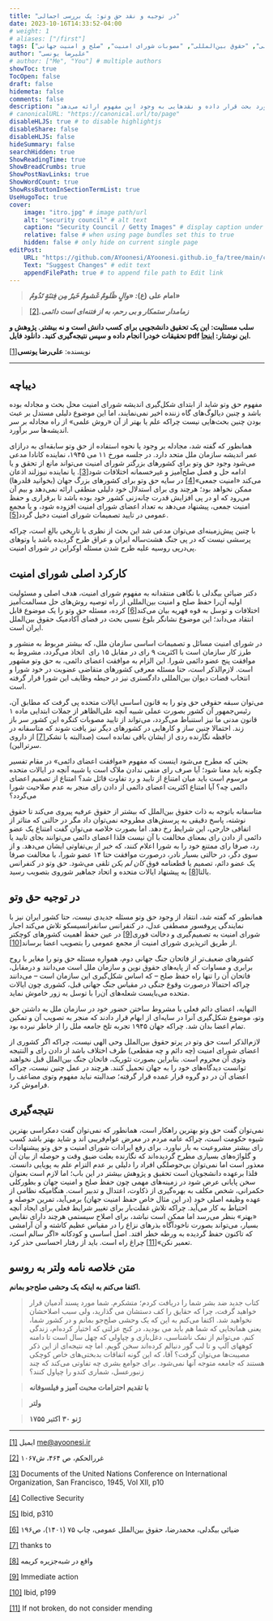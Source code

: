 ```yaml
---
title: "در توجیه و نقد حق وتو: یک بررسی اجمالی"
date: 2023-10-16T14:33:52-04:00
# weight: 1
# aliases: ["/first"]
tags: ["حق وتو", "سازمان ملل متحد", "حقوق", "تحقیق دانشجویی", "علی‌رضا یونسی", "صلح جهانی", "شورای امنیت", "اعضای دائم شورای امنیت", "دکتر ضیائی بیگدلی", "توصیه‌های حل اختلافات", "روش علمی", "سیاست جهانی", "حقوق بین‌المللی", "مصوبات شورای امنیت", "صلح و امنیت جهانی"]
author: "علیرضا یونسی"
# author: ["Me", "You"] # multiple authors
showToc: true
TocOpen: false
draft: false
hidemeta: false
comments: false
description: "تحقیق دانشجویی درباره حق وتو و نقش آن در سازمان ملل متحده؛ این مقاله مفهوم حق وتو را در سازمان ملل متحد مورد بحث قرار داده و نقدهایی به وجود این مفهوم ارائه می‌دهد."
# canonicalURL: "https://canonical.url/to/page"
disableHLJS: true # to disable highlightjs
disableShare: false
disableHLJS: false
hideSummary: false
searchHidden: true
ShowReadingTime: true
ShowBreadCrumbs: true
ShowPostNavLinks: true
ShowWordCount: true
ShowRssButtonInSectionTermList: true
UseHugoToc: true
cover:
    image: "itro.jpg" # image path/url
    alt: "security council" # alt text
    caption: "Security Council / Getty Images" # display caption under cover
    relative: false # when using page bundles set this to true
    hidden: false # only hide on current single page
editPost:
    URL: "https://github.com/AYoonesi/AYoonesi.github.io_fa/tree/main/content"
    Text: "Suggest Changes" # edit text
    appendFilePath: true # to append file path to Edit link
---
```




> **امام علی (ع)*: «والٍ ظَلومٌ غَشومٌ خَیرٌ مِن فِتنَةٍ تَدُومُ»***

> **_زمامدار ستمکار و بی رحم، به از فتنه‌ای است دائمى._**[[2]](#_ftn2)


 **سلب مسئلیت: این یک تحقیق دانشجویی برای کسب دانش است و نه بیشتر. پژوهش و تحقیقات خودرا انجام داده و سپس نتیجه‌گیری کنید.**
 **دانلود فایل pdf این نوشتار: [اینجا](veto.pdf).**


نویسنده: **علی‌رضا یونسی**[[1]](#_ftn1)

---

## دیباچه

مفهوم حق وتو شاید از ابتدای شکل‌گیری اندیشه شورای امنیت محل بحث و مجادله بوده باشد و چنین دیالوگ‌های گاه زننده اخیر نمی‌نمایند، اما این موضوع دلیلی مستدل بر عبث بودن چنین بحث‌هایی نیست چراکه علم یا بهتر از آن «روش علمی» از راه مجادله بر سر اندیشه‌ها سر برآورد.

همانطور که گفته شد، مجادله بر وجود یا نحوه استفاده از حق وتو سابقه‌ای به درازای عمر اندیشه سازمان ملل متحد دارد. در جلسه مورخ ۱۱ می ۱۹۴۵، نماینده کانادا مدعی می‌شود وجود حق وتو برای کشورهای بزرگتر شورای امنیت می‌تواند مانع از تحقق و یا ادامه حل و فصل صلح‌آمیز و غیرخسمانه اختلافات شود[[3]](#_ftn3). یا نماینده نیوزلند اذعان می‌کند «امنیت جمعی»[[4]](#_ftn4) در سایه حق وتو برای کشورهای بزرگ جهان (بخوانید قلدرها) ممکن نخواهد بود؛ هرچند وی برای استدلال خود دلیلی منطقی ارائه نمی‌دهد و بیم آن می‌رود که او در پی افزایش قدرت چانه‌زنی کشور خود بوده باشد تا برقراری و حفظ امنیت جمعی، پیشنهاد می‌دهد به تعداد اعضای شورای امنیت افزوده شود، و یا مجمع عمومی در تایید تصمیمات شورای امنیت دخیل گردد[[5]](#_ftn5).

با چنین پیش‌زمینه‌ای می‌توان مدعی شد این بحث از نظری یا تاریخی بالغ است، چراکه پرسشی نیست که در پی جنگ هشت‌ساله ایران و عراق طرح گردیده باشد یا وتوهای پی‌درپی روسیه علیه طرح شدن مسئله اوکراین در شورای امنیت.

## کارکرد اصلی شورای امنیت

دکتر ضیائی بیگدلی با نگاهی منتقدانه به مفهوم شورای امنیت، هدف اصلی و مسئولیت اولیه آن‌را حفظ صلح و امنیت بین‌المللی از راه توصیه روش‌های حل مسالمت‌آمیز اختلافات و توسل به قوه قهریه بیان می‌کند[[6]](#_ftn6) کرده، مسئله حق وتو را یک موضوع قابل انتقاد می‌داند؛ این موضوع نشانگر بلوغ نسبی بحث در فضای آکادمیک حقوق بین‌الملل ایران است.

در شورای امنیت مسائل و تصمیمات اساسی سازمان ملل، که بیشتر مربوط به منشور و طرز کار سازمان است با اکثریت ۹ رای در مقابل ۱۵ رای  اتخاذ می‌گردد، مشروط به موافقت پنج عضو دائمی شورا. این الزام به موافقت اعضای دائمی، به حق وتو مشهور است. لازم‌الذکر است، حتا مسئله معرفی کشورهای متقاضی عضویت در خود شورا و انتخاب قضات دیوان بین‌المللی دادگستری نیز در حیطه وظایف این شورا قرار گرفته است.

می‌توان سبقه حقوقی حق وتو را به قانون اساسی ایالات متحده پی گرفت که مطابق آن، رئیس‌جمهور آن کشور بصورت عملی شبیه آنچه علی‌الظاهر از جملات ابتدایی ماده ۱ قانون مدنی ما نیز استنباط می‌گردد، می‌تواند از تایید مصوبات کنگره این کشور سر باز زند. احتمالا چنین ساز و کارهایی در کشورهای دیگر نیز یافت شوند که متاسفانه در حافظه نگارنده ردی از ایشان باقی نمانده است (صدالبته با تشکر[[7]](#_ftn7) از داروی سرترالین).

بحثی که مطرح می‌شود اینست که مفهوم «موافقت اعضای دائمی» در مقام تفسیر چگونه باید معنا شود؛ آیا صرف رای منفی ندادن ملاک است یا شبیه آنچه در ایالات متحده مرسوم است باید میان امتناع از تایید و رد تفاوت قائل شد؟ امتناع از تصمیم اعضای دائمی چه؟ آیا امتناع اکثریت اعضای دائمی از دادن رای منجر به عدم صلاحیت شورا می‌گردد؟

متاسفانه باتوجه به ذات حقوق بین‌الملل که بیشتر از حقوق عرفیه پیروی می‌کند تا حقوق نوشته، پاسخ دقیقی به پرسش‌های مطروحه نمی‌توان داد مگر در حالتی که متاثر از اتفاقی خارجی، این شرایط رخ دهد. اما بصورت خلاصه می‌توان گفت امتناع یک عضو دائمی از دادن رای بمعنای مخالفت با آن نیست فلذا اعضای دائمی می‌توانند بجای تایید یا رد، صرفا رای ممتنع خود را به شورا اعلام کنند، که خبر از بی‌تفاوتی ایشان می‌دهد. و از سوی دگر، در حالتی بسیار نادر، درصورت موافقت حتا ۱۴ عضو شورا، با مخالفت صرفا یک عضو دائم، تصمیم یا قطعنامه فوق *کان لم یکن* تلقی می‌شود. حق وتو در کنفرانس یالتا[[8]](#_ftn8) به پیشنهاد ایالات متحده و اتحاد جماهیر شوروی بتصویب رسید.

## در توجیه حق وتو

همانطور که گفته شد، انتقاد از وجود حق وتو مسئله جدیدی نیست، حتا کشور ایران نیز با نمایندگی پروفسور مصطفی عدل، در کنفرانس سانفرانسیسکو تلاش می‌کند اجبار شورای امنیت به تصمیم‌گیری و دخالت فوری[[9]](#_ftn9) در عین حفظ اهمیت کشورهای کوچکتر از طریق اثرپذیری شورای امنیت از مجمع عمومی را بتصویب اعضا برساند[[10]](#_ftn10).

کشورهای ضعیف‌تر از فاتحان جنگ جهانی دوم، همواره مسئله حق وتو را مغایر با روح برابری و مساوات که از پایه‌های حقوق نوین و سازمان ملل است می‌دانند و درمقابل، فاتحان آن را تنها راه حفظ صلح – که اساس شکل‌گیری این سازمان است – می‌دانند چراکه احتمالا درصورت وقوع جنگی در مقیاس جنگ جهانی قبل، کشوری چون ایالات متحده می‌بایست شعله‌های آن‌را با توسل به زور خاموش نماید.

النهایه، اعضای دائم فعلی با مشروط ساختن حضور خود در سازمان ملل به داشتن حق وتو، موضوع شکل‌گیری آنرا در سایه‌ای از ابهام قرار دادند که منجر به تصویب آن و تمکین تمام اعضا بدان شد. چراکه جهان ۱۹۴۵ تجربه تلخ جامعه ملل را از خاطر نبرده بود.

لازم‌الذکر است حق وتو در پرتو حقوق بین‌الملل وحی الهی نیست، چراکه اگر کشوری از اعضای شورای امنیت (چه دائم و چه مقطعی) طرف اختلاف باشد از دادن رای و النتیجه وتوی آن محروم است. بنابراین بصورت تئوریک، فاتحان جنگ بین‌الملل قبل نخواهند توانست دیدگاه‌های خود را به جهان تحمیل کنند. هرچند در عمل چنین نیست، چراکه اعضای آن در دو گروه قرار عمده قرار گرفته؛ صدالبته نباید مفهوم وتوی مضاعف را فراموش کرد.

## نتیجه‌گیری

نمی‌توان گفت حق وتو بهترین راهکار است، همانطور که نمی‌توان گفت دمکراسی بهترین شیوه حکومت است، چراکه عامه مردم در معرض عوام‌فریبی اند و شاید بهتر باشد کسب رای بیشتر مشروعیت به بار نیاورد. برای رفع ایرادات شورای امنیت و حق وتو پیشنهادات و گلواژه‌های بسیاری مطرح گردیده‌اند که نگارنده بعلت ضیق وقت و حوصله از بیان آن معذور است اما نمی‌توان بی‌حوصلگی افراد را دلیلی بر عدم التزام علم به پویایی دانست. فلذا برعهده دانشجویان است تحقیق و پژوهش بیشتر در این باب؛ اما لازم است بعنوان سخن پایانی عرض شود در زمینه‌های مهمی چون حفظ صلح و امنیت جهان و بطورکلی حکمرانی، شخص مکلف به بهره‌گیری از ذکاوت، اعتدال و تدبیر است. هنگامیکه نظامی از عهده وظیفه اصلی خود (در این مثال خاص حفظ امنیت جهان) برمی‌آید، تمرین حوصله و احتیاط به کار می‌آید. چراکه تلاش غفلت‌بار برای تغییر شرایط فعلی برای ایجاد آنچه «بهتر» بنظر می‌رسد اما ممکن است نباشد، برای اصلاح سیستمی هرچند دارای نقایص بسیار، می‌تواند بصورت ناخودآگاه بذرهای نزاع را در مقیاس عظیم کاشته و آن آرامشی که تاکنون حفظ گردیده به ورطه خطر افتد. اصل اساسی و کودکانه «اگر سالم است، تعمیر نکن»[[11]](#_ftn11) چراغ راه است. باید از رفتار احساسی حذر کرد.

## متن خلاصه نامه ولتر به روسو
**اکتفا می‌کنم به اینکه یک وحشی صلح‌جو بمانم.**

> کتاب جدید ضد بشر شما را دریافت کردم؛ متشکرم. شما مورد پسند آدمیان قرار خواهید گرفت، چرا که حقایق را کف دستشان می گذارید، ولی سبب اصلاحشان نخواهید شد. اکتفا می‌کنم به این که یک وحشی صلح‌جو بمانم و در کشور شما، یعنی همانجایی که شما هم باید می بودید، در کنج عزلتی که اختیار کرده‌ام، زندگی کنم. می‌توانم از نمک ناشناسی، دغل‌بازی و چپاولی که چهل سال است تا دامنه کوههای آلپ و تا لب گور دنبالم کرده‌اند سخن گویم. اما چه نتیجه‌ای از این ذکر مصیبت‌ها می‌توان گرفت؟ آقا، که این گونه اتفاقات بدبختی‌های خاص کوچکی هستند که جامعه متوجه آنها نمی‌شود. برای جوامع بشری چه تفاوتی می‌کند که چند زنبورعسل، شماری کندو را چپاول کنند؟

> **با تقدیم احترامات محبت آمیز و فیلسوفانه**

> **ولتر**

> **ژنو** **۳۰** **اکتبر** **۱۷۵۵**

---

[[1]](#_ftnref1) ایمیل me@ayoonesi.ir

[[2]](#_ftnref2) غررالحکم، ص ۴۶۴، ش۱۰۶۷

[[3]](#_ftnref3) Documents of the United Nations Conference on International Organization, San Francisco, 1945, Vol XII, p10

[[4]](#_ftnref4) Collective Security

[[5]](#_ftnref5) Ibid, p310

[[6]](#_ftnref6) ضیائی بیگدلی، محمدرضا، حقوق بین‌الملل عمومی، چاپ ۷۵ (۱۴۰۱)، ص۱۹۶

[[7]](#_ftnref7) thanks to

[[8]](#_ftnref8) واقع در شبه‌جزیره کریمه

[[9]](#_ftnref9) Immediate action

[[10]](#_ftnref10) Ibid, p199

[[11]](#_ftnref11) If not broken, do not consider mending